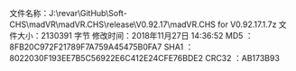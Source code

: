 ﻿文件名称：J:\revar\GitHub\Soft-CHS\madVR\madVR.CHS\release\V0.92.17\madVR.CHS for V0.92.17.1.7z
文件大小：2130391 字节
修改时间：2018年11月27日 14:36:52
MD5     ：8FB20C972F21789F7A759A45475B0FA7
SHA1    ：8022030F193EE7B5C56922E6C412E24CFE76BDE2
CRC32   ：AB173B93